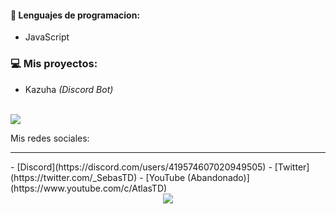 #### 🔧 Lenguajes de programacion:
- JavaScript

### 💻 Mis proyectos:
- Kazuha *(Discord Bot)*

<br>
<a href="https://github.com/S3BAAS">
  <img src="https://github-readme-stats.vercel.app/api/top-langs/?username=S3BAAS&langs_count=3&theme=dark">
</a>

Mis redes sociales:
<hr>
- [Discord](https://discord.com/users/419574607020949505)
- [Twitter](https://twitter.com/_SebasTD)
- [YouTube (Abandonado)](https://www.youtube.com/c/AtlasTD)



<div align="center">
    <img src="[![Discord Presence](https://lanyard-profile-readme.vercel.app/api/419574607020949505)](https://discord.com/users/419574607020949505)">
</div>
